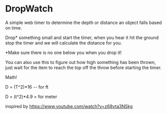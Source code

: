 # DropWatch

A simple web timer to determine the depth or distance an object falls based on time.

Drop* something small and start the timer, when you hear it hit the ground stop the timer and we will calculate the distance for you.

*Make sure there is no one below you when you drop it!

You can also use this to figure out how high something has been thrown, just wait for the item to reach the top off the throw before starting the timer.

Math!

D = (T^2)*16 -- for ft

D = (t^2)*4.9 = for meter

inspired by https://www.youtube.com/watch?v=z68vta3N5kg 
